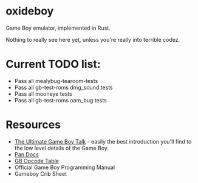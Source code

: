# oxideboy

Game Boy emulator, implemented in Rust.

Nothing to really see here yet, unless you're really into terrible codez.

# Current TODO list:

 * Pass all mealybug-tearoom-tests
 * Pass all gb-test-roms dmg_sound tests
 * Pass all mooneye tests
 * Pass all gb-test-roms oam_bug tests

# Resources

 * [The Ultimate Game Boy Talk](https://www.youtube.com/watch?v=HyzD8pNlpwI) - easily the best introduction you'll find to the low level details of the Game Boy.
 * [Pan Docs](http://gbdev.gg8.se/wiki/articles/Pan_Docs)
 * [GB Opcode Table](http://pastraiser.com/cpu/gameboy/gameboy_opcodes.html)
 * Official Game Boy Programming Manual
 * Gameboy Crib Sheet
